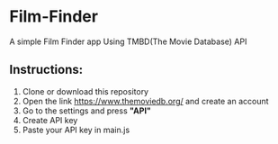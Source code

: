 # Film-Finder
A simple Film Finder app Using TMBD(The Movie Database) API

## Instructions:
1. Clone or download this repository
2. Open the link <https://www.themoviedb.org/> and create an account
3. Go to the settings and press **"API"**
4. Create API key
5. Paste your API key in main.js
